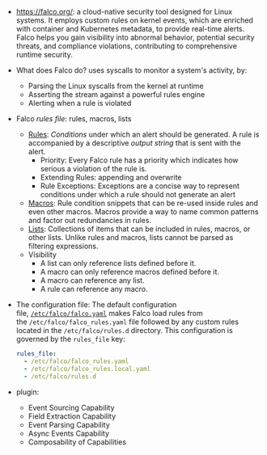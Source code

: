 - https://falco.org/: a cloud-native security tool designed for Linux systems. It employs custom rules on kernel events, which are enriched with container and Kubernetes metadata, to provide real-time alerts. Falco helps you gain visibility into abnormal behavior, potential security threats, and compliance violations, contributing to comprehensive runtime security.
- What does Falco do? uses syscalls to monitor a system's activity, by:
	- Parsing the Linux syscalls from the kernel at runtime
	- Asserting the stream against a powerful rules engine
	- Alerting when a rule is violated
- Falco *rules file*: rules, macros, lists
	- [Rules](https://falco.org/docs/rules/basic-elements/#rules): *Conditions* under which an alert should be generated. A rule is accompanied by a descriptive *output string* that is sent with the alert.
		- Priority: Every Falco rule has a priority which indicates how serious a violation of the rule is.
		- Extending Rules: appending and overwrite
		- Rule Exceptions: Exceptions are a concise way to represent conditions under which a rule should not generate an alert
	- [Macros](https://falco.org/docs/rules/basic-elements/#macros): Rule condition snippets that can be re-used inside rules and even other macros. Macros provide a way to name common patterns and factor out redundancies in rules.
	- [Lists](https://falco.org/docs/rules/basic-elements/#lists): Collections of items that can be included in rules, macros, or other lists. Unlike rules and macros, lists cannot be parsed as filtering expressions.
	- Visibility [](https://falco.org/docs/rules/basic-elements/#visibility)
		- A list can only reference lists defined before it.
		- A macro can only reference macros defined before it.
		- A macro can reference any list.
		- A rule can reference any macro.
- The configuration file: The default configuration file, [`/etc/falco/falco.yaml`](https://github.com/falcosecurity/falco/blob/master/falco.yaml) makes Falco load rules from the `/etc/falco/falco_rules.yaml` file followed by any custom rules located in the `/etc/falco/rules.d` directory. This configuration is governed by the `rules_file` key:
  
  ``` yaml
  rules_file:
    - /etc/falco/falco_rules.yaml
    - /etc/falco/falco_rules.local.yaml
    - /etc/falco/rules.d
  ```
- plugin:
	- Event Sourcing Capability
	- Field Extraction Capability
	- Event Parsing Capability
	- Async Events Capability
	- Composability of Capabilities